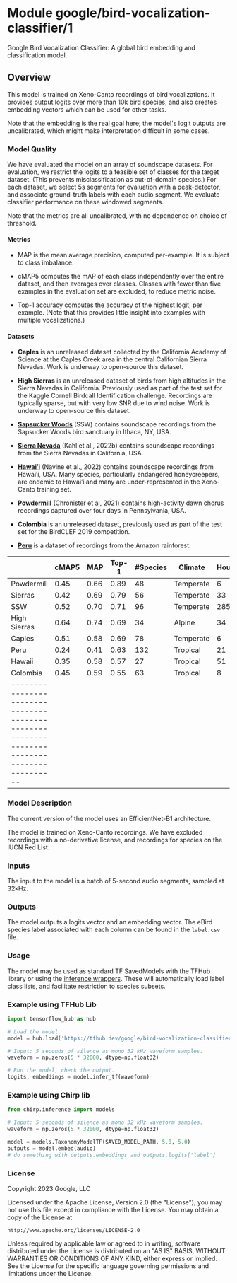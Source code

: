 # Module google/bird-vocalization-classifier/1
Google Bird Vocalization Classifier: 
A global bird embedding and classification model.

<!-- asset-path: internal -->
<!-- dataset: xeno-canto -->
<!-- task: audio-event-classification -->
<!-- fine-tunable: false -->
<!-- format: saved_model_2 -->
<!-- network-architecture: efficientnet-b1 -->
<!-- license: apache-2.0 -->
<!-- colab: https://colab.research.google.com/github/tensorflow/hub/blob/master/examples/colab/bird_vocalization_classifier.ipynb -->


## Overview

This model is trained on Xeno-Canto recordings of bird vocalizations.
It provides output logits over more than 10k bird species, and also creates
embedding vectors which can be used for other tasks.

Note that the embedding is the real goal here; the model's logit outputs are
uncalibrated, which might make interpretation difficult in some cases.

### Model Quality

We have evaluated the model on an array of soundscape datasets. For evaluation,
we restrict the logits to a feasible set of classes for the target dataset.
(This prevents misclassification as out-of-domain species.) For each dataset,
we select 5s segments for evaluation with a peak-detector, and associate
ground-truth labels with each audio segment. We evaluate classifier performance
on these windowed segments.

Note that the metrics are all uncalibrated, with no dependence on choice of
threshold.

#### Metrics

* MAP is the mean average precision, computed per-example. It is subject to
  class imbalance.

* cMAP5 computes the mAP of each class independently over the entire dataset,
  and then averages over classes. Classes with fewer than five examples in the
  evaluation set are excluded, to reduce metric noise.

* Top-1 accuracy computes the accuracy of the highest logit, per example. (Note
  that this provides little insight into examples with multiple vocalizations.)

#### Datasets

* **Caples** is an unreleased dataset collected by the California Academy of
  Science at the Caples Creek area in the central Californian Sierra Nevadas.
  Work is underway to open-source this dataset.

* **High Sierras** is an unreleased dataset of birds from high altitudes in the
  Sierra Nevadas in California. Previously used as part of the test set for the
  Kaggle Cornell Birdcall Identification challenge. Recordings are typically
  sparse, but with very low SNR due to wind noise. Work is underway to
  open-source this dataset.

* [**Sapsucker Woods**](https://zenodo.org/record/7079380#.Y7ijHOxudhE) (SSW)
  contains soundscape recordings from the Sapsucker Woods bird sanctuary in
  Ithaca, NY, USA.

* [**Sierra Nevada**](https://zenodo.org/record/7050014#.Y7ijWexudhE)
  (Kahl et al., 2022b) contains soundscape recordings from the Sierra Nevadas
  in California, USA.

* [**Hawai’i**](https://zenodo.org/record/7078499#.Y7ijPuxudhE)
  (Navine et al., 2022) contains soundscape recordings from Hawai’i,
  USA. Many species, particularly endangered honeycreepers, are endemic to
  Hawai’i and many are under-represented in the Xeno-Canto training set.

* [**Powdermill**](https://zenodo.org/record/4656848#.Y7ijhOxudhE)
  (Chronister et al, 2021) contains high-activity dawn chorus recordings
  captured over four days in Pennsylvania, USA.

* **Colombia** is an unreleased dataset, previously used as part of the test set
  for the BirdCLEF 2019 competition.

* [**Peru**](https://zenodo.org/record/7079124#.Y7iis-xudhE) is a dataset of
  recordings from the Amazon rainforest.

|              | cMAP5 | MAP  | Top-1 | #Species | Climate | Hours | XC/Species | Low Data |
|--------------|-------|------|-------|----------|---------|-------|------------|----------|
| Powdermill   | 0.45  | 0.66 | 0.89  |  48      |Temperate|   6   | 360.0      |  0%      |
| Sierras      | 0.42  | 0.69 | 0.79  |  56      |Temperate|  33   | 416.0      |  0%      |
| SSW          | 0.52  | 0.70 | 0.71  |  96      |Temperate| 285   | 367.9      |  3%      |
| High Sierras | 0.64  | 0.74 | 0.69  |  34      |Alpine   |  34   | 323.5      |  5%      |
| Caples       | 0.51  | 0.58 | 0.69  |  78      |Temperate|   6   | 334.8      | 10%      |
| Peru         | 0.24  | 0.41 | 0.63  | 132      |Tropical |  21   | --         |  ?%      |
| Hawaii       | 0.35  | 0.58 | 0.57  |  27      |Tropical |  51   | 166.3      | 44%      |
| Colombia     | 0.45  | 0.59 | 0.55  |  63      |Tropical |   8   | 215.8      |  6%      |
|------------------------------------------------------------------------------------------|

### Model Description

The current version of the model uses an EfficientNet-B1 architecture.

The model is trained on Xeno-Canto recordings. We have excluded recordings with
a no-derivative license, and recordings for species on the IUCN Red List.

### Inputs

The input to the model is a batch of 5-second audio segments, sampled at 32kHz.

### Outputs

The model outputs a logits vector and an embedding vector. The eBird species
label associated with each column can be found in the `label.csv` file.

### Usage

The model may be used as standard TF SavedModels with the TFHub library or using
the [inference wrappers](https://github.com/google-research/chirp/tree/main/chirp/inference).
These will automatically load label class lists, and facilitate restriction to
species subsets.

### Example using TFHub Lib

```python
import tensorflow_hub as hub

# Load the model.
model = hub.load('https://tfhub.dev/google/bird-vocalization-classifier/1')

# Input: 5 seconds of silence as mono 32 kHz waveform samples.
waveform = np.zeros(5 * 32000, dtype=np.float32)

# Run the model, check the output.
logits, embeddings = model.infer_tf(waveform)
```

### Example using Chirp lib

```python
from chirp.inference import models

# Input: 5 seconds of silence as mono 32 kHz waveform samples.
waveform = np.zeros(5 * 32000, dtype=np.float32)

model = models.TaxonomyModelTF(SAVED_MODEL_PATH, 5.0, 5.0)
outputs = model.embed(audio)
# do something with outputs.embeddings and outputs.logits['label']
```

### License

Copyright 2023 Google, LLC

Licensed under the Apache License, Version 2.0 (the "License");
you may not use this file except in compliance with the License.
You may obtain a copy of the License at

    http://www.apache.org/licenses/LICENSE-2.0

Unless required by applicable law or agreed to in writing, software
distributed under the License is distributed on an "AS IS" BASIS,
WITHOUT WARRANTIES OR CONDITIONS OF ANY KIND, either express or implied.
See the License for the specific language governing permissions and
limitations under the License.


